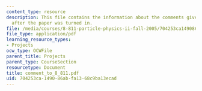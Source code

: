 ```yaml
---
content_type: resource
description: This file contains the information about the comments given by the professor
  after the paper was turned in.
file: /media/courses/8-811-particle-physics-ii-fall-2005/704253ca149086abfa1368c9ba13ecad_comment_to_8_811.pdf
file_type: application/pdf
learning_resource_types:
- Projects
ocw_type: OCWFile
parent_title: Projects
parent_type: CourseSection
resourcetype: Document
title: comment_to_8_811.pdf
uid: 704253ca-1490-86ab-fa13-68c9ba13ecad
---
```

